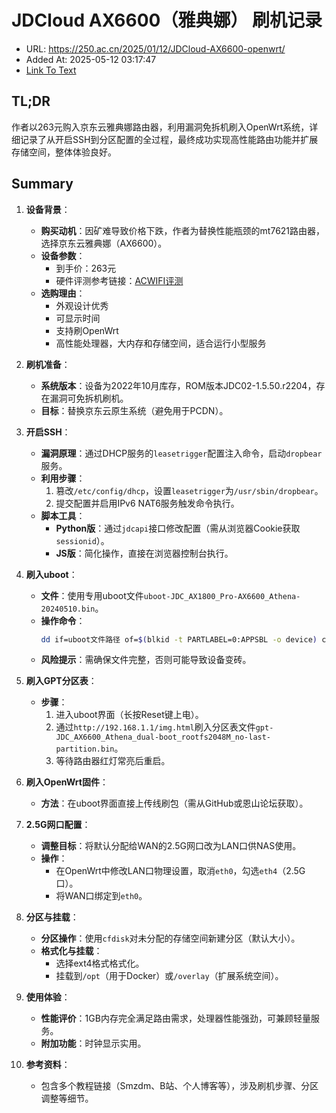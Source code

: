 # JDCloud AX6600（雅典娜） 刷机记录
- URL: https://250.ac.cn/2025/01/12/JDCloud-AX6600-openwrt/
- Added At: 2025-05-12 03:17:47
- [Link To Text](2025-05-12-jdcloud-ax6600（雅典娜）-刷机记录_raw.md)

## TL;DR
作者以263元购入京东云雅典娜路由器，利用漏洞免拆机刷入OpenWrt系统，详细记录了从开启SSH到分区配置的全过程，最终成功实现高性能路由功能并扩展存储空间，整体体验良好。

## Summary
1. **设备背景**：
   - **购买动机**：因矿难导致价格下跌，作者为替换性能瓶颈的mt7621路由器，选择京东云雅典娜（AX6600）。
   - **设备参数**：
     - 到手价：263元
     - 硬件评测参考链接：[ACWIFI评测](https://www.acwifi.net/18599.html)
   - **选购理由**：
     - 外观设计优秀
     - 可显示时间
     - 支持刷OpenWrt
     - 高性能处理器，大内存和存储空间，适合运行小型服务

2. **刷机准备**：
   - **系统版本**：设备为2022年10月库存，ROM版本JDC02-1.5.50.r2204，存在漏洞可免拆机刷机。
   - **目标**：替换京东云原生系统（避免用于PCDN）。

3. **开启SSH**：
   - **漏洞原理**：通过DHCP服务的`leasetrigger`配置注入命令，启动`dropbear`服务。
   - **利用步骤**：
     1. 篡改`/etc/config/dhcp`，设置`leasetrigger`为`/usr/sbin/dropbear`。
     2. 提交配置并启用IPv6 NAT6服务触发命令执行。
   - **脚本工具**：
     - **Python版**：通过`jdcapi`接口修改配置（需从浏览器Cookie获取`sessionid`）。
     - **JS版**：简化操作，直接在浏览器控制台执行。

4. **刷入uboot**：
   - **文件**：使用专用uboot文件`uboot-JDC_AX1800_Pro-AX6600_Athena-20240510.bin`。
   - **操作命令**：
     ```bash
     dd if=uboot文件路径 of=$(blkid -t PARTLABEL=0:APPSBL -o device) conv=fsync
     ```
   - **风险提示**：需确保文件完整，否则可能导致设备变砖。

5. **刷入GPT分区表**：
   - **步骤**：
     1. 进入uboot界面（长按Reset键上电）。
     2. 通过`http://192.168.1.1/img.html`刷入分区表文件`gpt-JDC_AX6600_Athena_dual-boot_rootfs2048M_no-last-partition.bin`。
     3. 等待路由器红灯常亮后重启。

6. **刷入OpenWrt固件**：
   - **方法**：在uboot界面直接上传线刷包（需从GitHub或恩山论坛获取）。

7. **2.5G网口配置**：
   - **调整目标**：将默认分配给WAN的2.5G网口改为LAN口供NAS使用。
   - **操作**：
     - 在OpenWrt中修改LAN口物理设置，取消`eth0`，勾选`eth4`（2.5G口）。
     - 将WAN口绑定到`eth0`。

8. **分区与挂载**：
   - **分区操作**：使用`cfdisk`对未分配的存储空间新建分区（默认大小）。
   - **格式化与挂载**：
     - 选择ext4格式格式化。
     - 挂载到`/opt`（用于Docker）或`/overlay`（扩展系统空间）。

9. **使用体验**：
   - **性能评价**：1GB内存完全满足路由需求，处理器性能强劲，可兼顾轻量服务。
   - **附加功能**：时钟显示实用。

10. **参考资料**：
    - 包含多个教程链接（Smzdm、B站、个人博客等），涉及刷机步骤、分区调整等细节。
